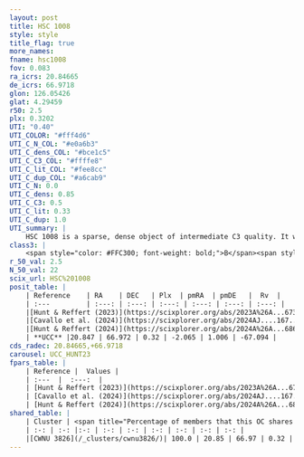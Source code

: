 ```yaml
---
layout: post
title: HSC 1008
style: style
title_flag: true
more_names: 
fname: hsc1008
fov: 0.083
ra_icrs: 20.84665
de_icrs: 66.9718
glon: 126.05426
glat: 4.29459
r50: 2.5
plx: 0.3202
UTI: "0.40"
UTI_COLOR: "#fff4d6"
UTI_C_N_COL: "#e0a6b3"
UTI_C_dens_COL: "#bce1c5"
UTI_C_C3_COL: "#ffffe8"
UTI_C_lit_COL: "#fee8cc"
UTI_C_dup_COL: "#a6cab9"
UTI_C_N: 0.0
UTI_C_dens: 0.85
UTI_C_C3: 0.5
UTI_C_lit: 0.33
UTI_C_dup: 1.0
UTI_summary: |
    HSC 1008 is a sparse, dense object of intermediate C3 quality. It was recently reported in the literature. This object shares a large percentage of members with a later reported entry.<br><br><span style="color: #99180f; font-weight: bold;">Warning: </span>contains less than 25 stars with <i>P>0.5</i> estimated.
class3: |
    <span style="color: #FFC300; font-weight: bold;">B</span><span style="color: #FFC300; font-weight: bold;">B</span>
r_50_val: 2.5
N_50_val: 22
scix_url: HSC%201008
posit_table: |
    | Reference    | RA    | DEC   | Plx  | pmRA  | pmDE   |  Rv  |
    | :---         | :---: | :---: | :---: | :---: | :---: | :---: |
    |[Hunt & Reffert (2023)](https://scixplorer.org/abs/2023A%26A...673A.114H) | 20.897 | 66.976 | 0.326 | -2.087 | 1.012 | -78.116 |
    |[Cavallo et al. (2024)](https://scixplorer.org/abs/2024AJ....167...12C) | 20.831 | 66.957 | 0.322 | -- | -- | -- |
    |[Hunt & Reffert (2024)](https://scixplorer.org/abs/2024A%26A...686A..42H) | 20.897 | 66.976 | 0.326 | -2.087 | 1.012 | -78.116 |
    | **UCC** |20.847 | 66.972 | 0.32 | -2.065 | 1.006 | -67.094 | 
cds_radec: 20.84665,+66.9718
carousel: UCC_HUNT23
fpars_table: |
    | Reference |  Values |
    | :---  |  :---:  |
    | [Hunt & Reffert (2023)](https://scixplorer.org/abs/2023A%26A...673A.114H) | `AV50=2.901, diffAV50=1.478, MOD50=12.306, logAge50=8.355` |
    | [Cavallo et al. (2024)](https://scixplorer.org/abs/2024AJ....167...12C) | `AV50=3.28, dMod50=13.28, logAge50=8.23, [Fe/H]50=0.36` |
    | [Hunt & Reffert (2024)](https://scixplorer.org/abs/2024A%26A...686A..42H) | `MassJ=260.997` |
shared_table: |
    | Cluster | <span title="Percentage of members that this OC shares with the ones listed">%</span>   | RA   | DEC   | Plx   | pmRA  | pmDE  | Rv | UTI |
    | :-: | :-: |:-: | :-: | :-: | :-: | :-: | :-: | :-: |
    |[CWNU 3826](/_clusters/cwnu3826/)| 100.0 | 20.85 | 66.97 | 0.32 | -2.07 | 1.0 | -72.65 |0.17 |
---
```

